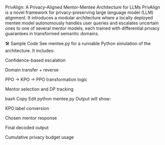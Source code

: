 PrivAlign: A Privacy-Aligned Mentor-Mentee Architecture for LLMs
PrivAlign is a novel framework for privacy-preserving large language model (LLM) alignment. It introduces a modular architecture where a locally deployed mentee model autonomously handles user queries and escalates uncertain ones to one of several mentor models, each trained with differential privacy guarantees in transformed semantic domains.


🛠️ Sample Code
See mentee.py for a runnable Python simulation of the architecture. It includes:

Confidence-based escalation

Domain transfer + reverse

PPO → KPO → PPO transformation logic

Mentor selection and DP tracking

bash
Copy
Edit
python mentee.py
Output will show:

KPO label conversion

Chosen mentor response

Final decoded output

Cumulative privacy budget usage
